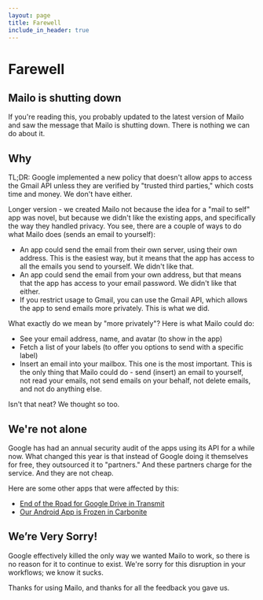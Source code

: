 ```yaml
---
layout: page  
title: Farewell  
include_in_header: true  
---
```


# Farewell

## Mailo is shutting down

If you're reading this, you probably updated to the latest version of Mailo and saw the message that Mailo is shutting down. There is nothing we can do about it.

## Why

TL;DR: Google implemented a new policy that doesn't allow apps to access the Gmail API unless they are verified by "trusted third parties," which costs time and money. We don't have either.

Longer version - we created Mailo not because the idea for a "mail to self" app was novel, but because we didn't like the existing apps, and specifically the way they handled privacy. You see, there are a couple of ways to do what Mailo does (sends an email to yourself):
-  An app could send the email from their own server, using their own address. This is the easiest way, but it means that the app has access to all the emails you send to yourself. We didn't like that.
-  An app could send the email from your own address, but that means that the app has access to your email password. We didn't like that either.
-  If you restrict usage to Gmail, you can use the Gmail API, which allows the app to send emails more privately. This is what we did.

What exactly do we mean by "more privately"? Here is what Mailo could do:
-  See your email address, name, and avatar (to show in the app)
-  Fetch a list of your labels (to offer you options to send with a specific label)
-  Insert an email into your mailbox. This one is the most important. This is the only thing that Mailo could do - send (insert) an email to yourself, not read your emails, not send emails on your behalf, not delete emails, and not do anything else.

Isn't that neat? We thought so too.

## We're not alone

Google has had an annual security audit of the apps using its API for a while now. What changed this year is that instead of Google doing it themselves for free, they outsourced it to "partners." And these partners charge for the service. And they are not cheap.

Here are some other apps that were affected by this:
-  [End of the Road for Google Drive in Transmit](https://blog.panic.com/end-of-the-road-for-google-drive-and-transmit/)
-  [Our Android App is Frozen in Carbonite](https://ia.net/topics/our-android-app-is-frozen-in-carbonite)

## We’re Very Sorry!

Google effectively killed the only way we wanted Mailo to work, so there is no reason for it to continue to exist. We're sorry for this disruption in your workflows; we know it sucks.

Thanks for using Mailo, and thanks for all the feedback you gave us.
